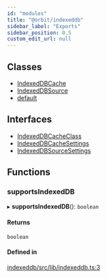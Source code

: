 ```yaml
---
id: "modules"
title: "@orbit/indexeddb"
sidebar_label: "Exports"
sidebar_position: 0.5
custom_edit_url: null
---
```


## Classes

- [IndexedDBCache](classes/IndexedDBCache.md)
- [IndexedDBSource](classes/IndexedDBSource.md)
- [default](classes/default.md)

## Interfaces

- [IndexedDBCacheClass](interfaces/IndexedDBCacheClass.md)
- [IndexedDBCacheSettings](interfaces/IndexedDBCacheSettings.md)
- [IndexedDBSourceSettings](interfaces/IndexedDBSourceSettings.md)

## Functions

### supportsIndexedDB

▸ **supportsIndexedDB**(): `boolean`

#### Returns

`boolean`

#### Defined in

[indexeddb/src/lib/indexeddb.ts:3](https://github.com/orbitjs/orbit/blob/6e0cbd41/packages/@orbit/indexeddb/src/lib/indexeddb.ts#L3)
